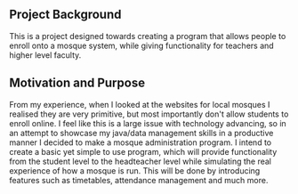 Project Background
- 
This is a project designed towards creating a program that allows people
to enroll onto a mosque system, while giving functionality for teachers
and higher level faculty.

Motivation and Purpose
-
From my experience, when I looked at the websites for local mosques I realised
they are very primitive, but most importantly don't allow students to 
enroll online. I feel like this is a large issue with technology advancing, 
so in an attempt to showcase my java/data management skills in a productive manner
I decided to make a mosque administration program. 
I intend to create a basic yet simple to use program, which will provide 
functionality from the student level to the headteacher level while simulating 
the real experience of how a mosque is run. This will be done by introducing 
features such as timetables, attendance management and much more. 
